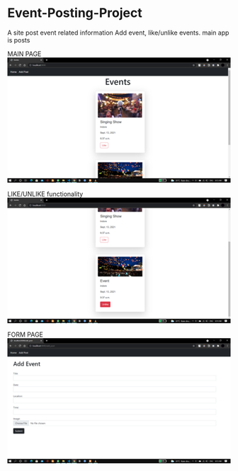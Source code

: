 # Event-Posting-Project
A site post event related information
Add event, like/unlike events. main app is posts


MAIN PAGE
![](screen_shots/1.png)

LIKE/UNLIKE functionality
![](screen_shots/3.png)

FORM PAGE
![](screen_shots/2.png)
